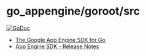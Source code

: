 # go_appengine/goroot/src

[![GoDoc](https://godoc.org/github.com/MiCHiLU/go_appengine?status.svg)](https://godoc.org/github.com/MiCHiLU/go_appengine)

* [The Google App Engine SDK for Go](https://cloud.google.com/appengine/downloads#Google_App_Engine_SDK_for_Go)
* [App Engine SDK - Release Notes](https://cloud.google.com/appengine/docs/go/release-notes)
